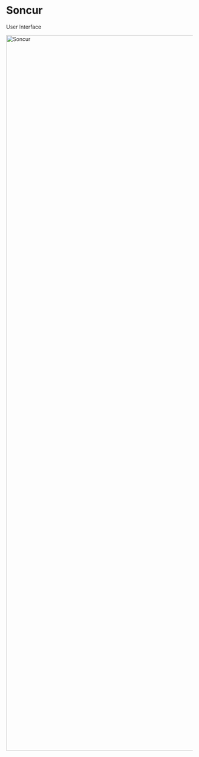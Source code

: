 # Soncur

User Interface 

<img width="1927" alt="Soncur" src="https://user-images.githubusercontent.com/46632001/192144860-20f3dcfd-394b-4db2-bfff-c9ddd4280c2d.png">
